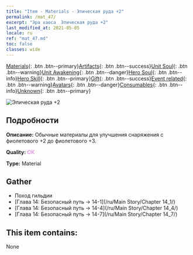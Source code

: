 ```yaml
---
title: "Item - Materials - Эпическая руда +2"
permalink: /mat_47/
excerpt: "Эра хаоса  Эпическая руда +2"
last_modified_at: 2021-05-05
locale: ru
ref: "mat_47.md"
toc: false
classes: wide
---
```

 [Materials](/ItemsRU/){: .btn .btn--primary}[Artifacts](/ItemsRU/Artifacts/){: .btn .btn--success}[Unit Soul](/ItemsRU/UnitSoul/){: .btn .btn--warning}[Unit Awakening](/ItemsRU/UnitAwakening/){: .btn .btn--danger}[Hero Soul](/ItemsRU/HeroSoul/){: .btn .btn--info}[Hero Skill](/ItemsRU/HeroSkill/){: .btn .btn--primary}[Gift](/ItemsRU/Gift/){: .btn .btn--success}[Event related](/ItemsRU/Events/){: .btn .btn--warning}[Avatars](/ItemsRU/Avatars/){: .btn .btn--danger}[Consumables](/ItemsRU/Consumables/){: .btn .btn--info}[Unknown](/ItemsRU/Unknown/){: .btn .btn--primary}

 ![Эпическая руда +2](/images/t/i_cailiao_kuangshi2.png)

## Подробности
 **Описание:** Обычные материалы для улучшения снаряжения c фиолетового +2 до фиолетового +3.

 **Quality:** <span style="color: #DA70D6">OK</span>

 **Type:** Material

## Gather

*    Поход гильдии 
*    [Глава 14: Безопасный путь -> 14-1](/ru/Main Story/Chapter 14_1/) 
*    [Глава 14: Безопасный путь -> 14-4](/ru/Main Story/Chapter 14_4/) 
*    [Глава 14: Безопасный путь -> 14-7](/ru/Main Story/Chapter 14_7/) 

## This item contains:

  None

